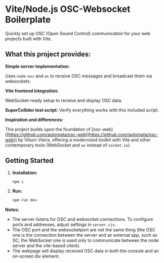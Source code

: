 # Vite/Node.js OSC-Websocket Boilerplate

Quickly set up OSC (Open Sound Control) communication for your web projects built with Vite.

## What this project provides:

**Simple server implementation:** 

Uses `node-osc` and `ws` to receive OSC messages and broadcast them via websockets.

**Vite frontend integration:** 

WebSocket-ready setup to receive and display OSC data.

**SuperCollider test script:** 
Verify everything works with this included script.

**Inspiration and differences:**

This project builds upon the foundation of [osc-web] ([https://github.com/automata/osc-web](https://github.com/automata/osc-web)) by Vilson Vieira, offering a modernized toolkit with Vite and other contemporary tools (WebSocket and `ws` instead of `socket.io`)

## Getting Started

1. **Installation:**
   ```bash
   npm i 
   ```
2. **Run:**
   ```bash
   npm run dev 
   ```

**Notes:**
*  The server listens for OSC and websocket connections. To configure ports and addresses, adjust settings in `server.cjs`. 
*  The OSC port and the websocketport are not the same thing (the OSC one is the connection between the server and an external app, such as SC; the WebSocket one is used only to communicate between the node server and the vite-based client).
*  The webpage will display received OSC data in both the console and an on-screen div element.
